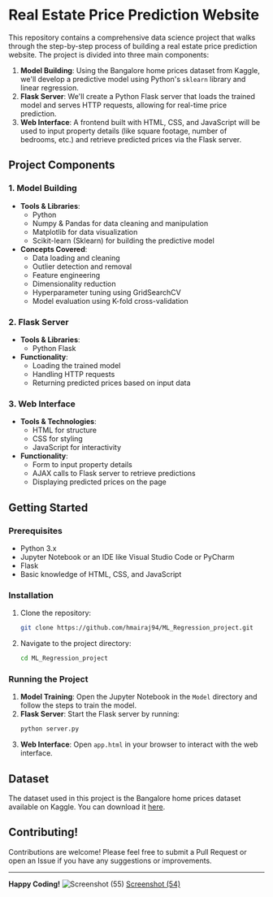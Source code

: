 # Real Estate Price Prediction Website

This repository contains a comprehensive data science project that walks through the step-by-step process of building a real estate price prediction website. The project is divided into three main components: 

1. **Model Building**: Using the Bangalore home prices dataset from Kaggle, we'll develop a predictive model using Python's `sklearn` library and linear regression.
2. **Flask Server**: We'll create a Python Flask server that loads the trained model and serves HTTP requests, allowing for real-time price prediction.
3. **Web Interface**: A frontend built with HTML, CSS, and JavaScript will be used to input property details (like square footage, number of bedrooms, etc.) and retrieve predicted prices via the Flask server.

## Project Components

### 1. Model Building
- **Tools & Libraries**:
  - Python
  - Numpy & Pandas for data cleaning and manipulation
  - Matplotlib for data visualization
  - Scikit-learn (Sklearn) for building the predictive model
- **Concepts Covered**:
  - Data loading and cleaning
  - Outlier detection and removal
  - Feature engineering
  - Dimensionality reduction
  - Hyperparameter tuning using GridSearchCV
  - Model evaluation using K-fold cross-validation

### 2. Flask Server
- **Tools & Libraries**:
  - Python Flask
- **Functionality**:
  - Loading the trained model
  - Handling HTTP requests
  - Returning predicted prices based on input data

### 3. Web Interface
- **Tools & Technologies**:
  - HTML for structure
  - CSS for styling
  - JavaScript for interactivity
- **Functionality**:
  - Form to input property details
  - AJAX calls to Flask server to retrieve predictions
  - Displaying predicted prices on the page

## Getting Started

### Prerequisites
- Python 3.x
- Jupyter Notebook or an IDE like Visual Studio Code or PyCharm
- Flask
- Basic knowledge of HTML, CSS, and JavaScript

### Installation

1. Clone the repository:
    ```bash
    git clone https://github.com/hmairaj94/ML_Regression_project.git
    ```
2. Navigate to the project directory:
    ```bash
    cd ML_Regression_project
    ```

### Running the Project

1. **Model Training**: Open the Jupyter Notebook in the `Model` directory and follow the steps to train the model.
2. **Flask Server**: Start the Flask server by running:
    ```bash
    python server.py
    ```
3. **Web Interface**: Open `app.html` in your browser to interact with the web interface.

## Dataset

The dataset used in this project is the Bangalore home prices dataset available on Kaggle. You can download it [here](https://www.kaggle.com/datasets/amitabhajoy/bengaluru-house-price-data).

## Contributing!


Contributions are welcome! Please feel free to submit a Pull Request or open an Issue if you have any suggestions or improvements.


---

**Happy Coding!**
![Screenshot (55)](https://github.com/user-attachments/assets/1c3332d4-0577-4dc0-bb99-7075c5ff6210)
[Screenshot (54)](https://github.com/user-attachments/assets/530bf9b5-66a5-48b7-97d8-5321d3eead61)

